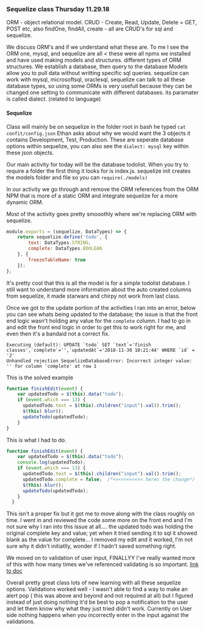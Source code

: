 ### Sequelize class Thursday 11.29.18
ORM - object relational model. 
CRUD - Create, Read, Update, Delete = GET, POST etc, also findOne, findAll, create - all are CRUD's for sql and sequelize.

We discuss ORM's and if we understand what these are.
To me I see the ORM one, mysql, and sequelize are all < these were all npms we installed and have used making models and structures. different types of ORM structures. 
We establish a database, then query to the database
Models allow you to pull data without writting specific sql queries. 
sequelize can work with mysql, microsoftsql, oraclesql, sequelize can talk to all these database types, so using some ORMs is very usefull because they can be changed one setting to communicate with different databases. 
its paramater is called dialect. (related to language)


#### Sequelize
Class will mainly be on sequelize
in the folder root in bash he typed `cat confit/config.json`
Ethan asks about why we would want the 3 objects it contains
Development, Test, Production. These are seperate database options within sequelize, you can also see the `dialect: mysql` key within these json objects. 

Our main activity for today will be the database todolist. 
When you try to require a folder the first thing it looks for is index.js.
sequelize init creates the models folder and file so you can `require(./models)`

In our activity we go through and remove the ORM references from the ORM NPM that is more of a static ORM and integrate sequelize for a more dynamic ORM. 

Most of the activity goes pretty smooothly where we're replacing ORM with sequelize.
```js
module.exports = (sequelize, DataTypes) => {
    return sequelize.define('todo', {
        text: DataTypes.STRING,
        complete: DataTypes.BOOLEAN
    }, {
        freezeTableName: true
    });
};
```
It's pretty cool that this is all the model is for a simple todolist database.
I still want to understand more information about the auto created columns from sequelize, it made starwars and chirpy not work from last class. 

Once we got to the update portion of the activities I ran into an error, below you can see whats being updated to the database; the issue is that the front end logic wasn't holding any value for the `complete` column.
I had to go in and edit the front end logic in order to get this to work right for me, and even then it's a bandaid not a correct fix. 
```node
Executing (default): UPDATE `todo` SET `text`='finish classes',`complete`='',`updatedAt`='2018-11-30 10:21:44' WHERE `id` = '2'
Unhandled rejection SequelizeDatabaseError: Incorrect integer value: '' for column 'complete' at row 1
```

This is the solved example
```js
function finishEdit(event) {
    var updatedTodo = $(this).data("todo");
    if (event.which === 13) {
      updatedTodo.text = $(this).children("input").val().trim();
      $(this).blur();
      updateTodo(updatedTodo);
    }
}
```
This is what I had to do.
```js
function finishEdit(event) {
    var updatedTodo = $(this).data("todo");
    console.log(updatedTodo);
    if (event.which === 13) {
      updatedTodo.text = $(this).children("input").val().trim();
      updatedTodo.complete = false;  /*<<<<<<<<<<< heres the change*/
      $(this).blur();
      updateTodo(updatedTodo);
    }
  }
```
This isn't a proper fix but it got me to move along with the class roughly on time. 
I went in and reviewed the code some more on the front end and I'm not sure why I ran into this issue at all....
the updated todo was holding the original complete key and value; yet when it tried sending it to sql it showed blank as the value for complete...
I removed my edit and it worked, I'm not sure why it didn't initiatlly, wonder if I hadn't saved something right.

We moved on to validation of user input, FINALLYY
I've really wanted more of this with how many times we've referenced validating is so important.
[link to doc](http://docs.sequelizejs.com/manual/tutorial/models-definition.html#validations)

Overall pretty great class lots of new learning with all these sequelize options. 
Validations worked well - I wasn't able to find a way to make an alert pop ( this was above and beyond and not required at all) but I figured instead of just doing nothing it'd be best to pop a notification to the user and let them know why what they just tried didn't work.
Currently on User side nothing happens when you incorrectly enter in the input against the validations. 